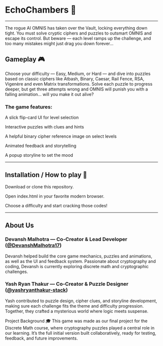 # EchoChambers 🔐
---
The rogue AI OMNIS has taken over the Vault, locking everything down tight. You must solve cryptic ciphers and puzzles to outsmart OMNIS and escape its control. But beware — each level ramps up the challenge, and too many mistakes might just drag you down forever...


## Gameplay 🎮
Choose your difficulty — Easy, Medium, or Hard — and dive into puzzles based on classic ciphers like Atbash, Binary, Caesar, Rail Fence, RSA, Vigenère and even Matrix transformations. Solve each puzzle to progress deeper, but get three attempts wrong and OMNIS will punish you with a falling animation… will you make it out alive?

### The game features:

A slick flip-card UI for level selection

Interactive puzzles with clues and hints

A helpful binary cipher reference image on select levels

Animated feedback and storytelling

A popup storyline to set the mood

---
## Installation / How to play 🔧
Download or clone this repository.

Open index.html in your favorite modern browser.

Choose a difficulty and start cracking those codes!

---

## About Us

### Devansh Malhotra — Co-Creator & Lead Developer ([@DevanshMalhotra17](https://github.com/DevanshMalhotra17))
Devansh helped build the core game mechanics, puzzles and animations, as well as the UI and feedback system. Passionate about cryptography and coding, Devansh is currently exploring discrete math and cryptographic challenges.

### Yash Ryan Thakur — Co-Creator & Puzzle Designer ([@yashryanthakur-stack](https://github.com/yashryanthakur-stack))
Yash contributed to puzzle design, cipher clues, and storyline development, making sure each challenge fits the theme and difficulty progression. Together, they crafted a mysterious world where logic meets suspense.

Project Background 🎓
This game was made as our final project for the Discrete Math course, where cryptography puzzles played a central role in our learning. It’s the full initial version built collaboratively, ready for testing, feedback, and future improvements.
